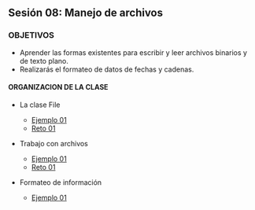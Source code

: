 
## Sesión 08: Manejo de archivos

### OBJETIVOS 

- Aprender las formas existentes para escribir y leer archivos binarios y de texto plano.
- Realizarás el formateo de datos de fechas y cadenas.

#### ORGANIZACION DE LA CLASE 

- La clase File
	- [Ejemplo 01](Ejemplo-01)
	- [Reto 01](Reto-01)

- Trabajo con archivos
	- [Ejemplo 01](Ejemplo-01)
	- [Reto 01](Reto-01)
	
- Formateo de información
	- [Ejemplo 01](Ejemplo-03)
